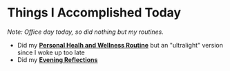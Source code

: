 # Things I Accomplished Today

_Note: Office day today, so did nothing but my routines._

- Did my **[Personal Healh and Wellness Routine](../../routines/2024/personal-health-and-wellness-routine-2024-week-13.md)** but an "ultralight" version since I woke up too late
- Did my **[Evening Reflections](../../routines/evening-reflections.md)**
